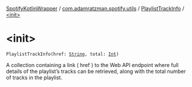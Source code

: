 [SpotifyKotlinWrapper](../../index.md) / [com.adamratzman.spotify.utils](../index.md) / [PlaylistTrackInfo](index.md) / [&lt;init&gt;](./-init-.md)

# &lt;init&gt;

`PlaylistTrackInfo(href: `[`String`](https://kotlinlang.org/api/latest/jvm/stdlib/kotlin/-string/index.html)`, total: `[`Int`](https://kotlinlang.org/api/latest/jvm/stdlib/kotlin/-int/index.html)`)`

A collection containing a link ( href ) to the Web API endpoint where full details of the playlist’s tracks
can be retrieved, along with the total number of tracks in the playlist.

